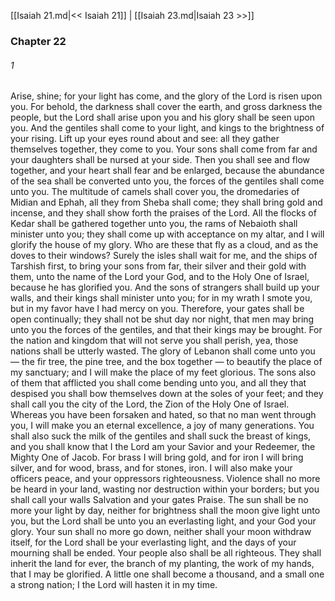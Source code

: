 [[Isaiah 21.md|<< Isaiah 21]]  |  [[Isaiah 23.md|Isaiah 23 >>]]

### Chapter 22
###### 1
Arise, shine; for your light has come, and the glory of the Lord is risen upon you. For behold, the darkness shall cover the earth, and gross darkness the people, but the Lord shall arise upon you and his glory shall be seen upon you. And the gentiles shall come to your light, and kings to the brightness of your rising. Lift up your eyes round about and see: all they gather themselves together, they come to you. Your sons shall come from far and your daughters shall be nursed at your side. Then you shall see and flow together, and your heart shall fear and be enlarged, because the abundance of the sea shall be converted unto you, the forces of the gentiles shall come unto you. The multitude of camels shall cover you, the dromedaries of Midian and Ephah, all they from Sheba shall come; they shall bring gold and incense, and they shall show forth the praises of the Lord. All the flocks of Kedar shall be gathered together unto you, the rams of Nebaioth shall minister unto you; they shall come up with acceptance on my altar, and I will glorify the house of my glory. Who are these that fly as a cloud, and as the doves to their windows? Surely the isles shall wait for me, and the ships of Tarshish first, to bring your sons from far, their silver and their gold with them, unto the name of the Lord your God, and to the Holy One of Israel, because he has glorified you. And the sons of strangers shall build up your walls, and their kings shall minister unto you; for in my wrath I smote you, but in my favor have I had mercy on you. Therefore, your gates shall be open continually; they shall not be shut day nor night, that men may bring unto you the forces of the gentiles, and that their kings may be brought. For the nation and kingdom that will not serve you shall perish, yea, those nations shall be utterly wasted. The glory of Lebanon shall come unto you — the fir tree, the pine tree, and the box together — to beautify the place of my sanctuary; and I will make the place of my feet glorious. The sons also of them that afflicted you shall come bending unto you, and all they that despised you shall bow themselves down at the soles of your feet; and they shall call you the city of the Lord, the Zion of the Holy One of Israel. Whereas you have been forsaken and hated, so that no man went through you, I will make you an eternal excellence, a joy of many generations. You shall also suck the milk of the gentiles and shall suck the breast of kings, and you shall know that I the Lord am your Savior and your Redeemer, the Mighty One of Jacob. For brass I will bring gold, and for iron I will bring silver, and for wood, brass, and for stones, iron. I will also make your officers peace, and your oppressors righteousness. Violence shall no more be heard in your land, wasting nor destruction within your borders; but you shall call your walls Salvation and your gates Praise. The sun shall be no more your light by day, neither for brightness shall the moon give light unto you, but the Lord shall be unto you an everlasting light, and your God your glory. Your sun shall no more go down, neither shall your moon withdraw itself, for the Lord shall be your everlasting light, and the days of your mourning shall be ended. Your people also shall be all righteous. They shall inherit the land for ever, the branch of my planting, the work of my hands, that I may be glorified. A little one shall become a thousand, and a small one a strong nation; I the Lord will hasten it in my time.